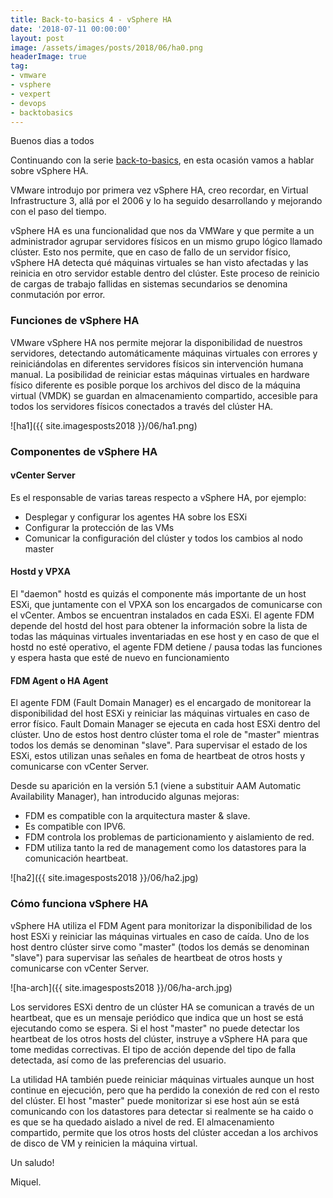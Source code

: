 ```yaml
---
title: Back-to-basics 4 - vSphere HA
date: '2018-07-11 00:00:00'
layout: post
image: /assets/images/posts/2018/06/ha0.png
headerImage: true
tag:
- vmware
- vsphere
- vexpert
- devops
- backtobasics
---
```


Buenos dias a todos

Continuando con la serie [back-to-basics](https://miquelmariano.github.io/tag/#backtobasics), en esta ocasión vamos a hablar sobre vSphere HA.

VMware introdujo por primera vez vSphere HA, creo recordar, en Virtual Infrastructure 3, allá por el 2006 y lo ha seguido desarrollando y mejorando con el paso del tiempo.

vSphere HA es una funcionalidad que nos da VMWare y que permite a un administrador agrupar servidores físicos en un mismo grupo lógico llamado clúster. Esto nos permite, que en caso de fallo de un servidor físico, vSphere HA detecta qué máquinas virtuales se han visto afectadas y las reinicia en otro servidor estable dentro del clúster. Este proceso de reinicio de cargas de trabajo fallidas en sistemas secundarios se denomina conmutación por error.

### Funciones de vSphere HA

VMware vSphere HA nos permite mejorar la disponibilidad de nuestros servidores, detectando automáticamente máquinas virtuales con errores y reiniciándolas en diferentes servidores físicos sin intervención humana manual. La posibilidad de reiniciar estas máquinas virtuales en hardware físico diferente es posible porque los archivos del disco de la máquina virtual (VMDK) se guardan en almacenamiento compartido, accesible para todos los servidores físicos conectados a través del clúster HA.

![ha1]({{ site.imagesposts2018 }}/06/ha1.png)

### Componentes de vSphere HA

#### __vCenter Server__

Es el responsable de varias tareas respecto a vSphere HA, por ejemplo:

* Desplegar y configurar los agentes HA sobre los ESXi
* Configurar la protección de las VMs
* Comunicar la configuración del clúster y todos los cambios al nodo master

#### __Hostd y VPXA__

El "daemon" hostd es quizás el componente más importante de un host ESXi, que juntamente con el VPXA son los encargados de comunicarse con el vCenter. Ambos se encuentran instalados en cada ESXi. El agente FDM depende del hostd del host para obtener la información sobre la lista de todas las máquinas virtuales inventariadas en ese host y en caso de que el hostd no esté operativo, el agente FDM detiene / pausa todas las funciones y espera hasta que esté de nuevo en funcionamiento

#### __FDM Agent o HA Agent__

El agente FDM (Fault Domain Manager) es el encargado de monitorear la  disponibilidad del host ESXi y reiniciar las máquinas virtuales en caso de error físico. Fault Domain Manager se ejecuta en cada host ESXi dentro del clúster. Uno de estos host dentro clúster toma el role de "master" mientras todos los demás se denominan "slave". Para supervisar el estado de los ESXi, estos utilizan unas señales en foma de heartbeat de otros hosts y comunicarse con vCenter Server.

Desde su aparición en la versión 5.1 (viene a substituir AAM Automatic Availability Manager), han introducido algunas mejoras: 

* FDM es compatible con la arquitectura master & slave.
* Es compatible con IPV6.
* FDM controla los problemas de particionamiento y aislamiento de red.
* FDM utiliza tanto la red de management como los datastores para la comunicación heartbeat.

![ha2]({{ site.imagesposts2018 }}/06/ha2.jpg)

### Cómo funciona vSphere HA

vSphere HA utiliza el FDM Agent para monitorizar la  disponibilidad de los host ESXi y reiniciar las máquinas virtuales en caso de caída. Uno de los host dentro clúster sirve como "master"  (todos los demás se denominan "slave") para supervisar las señales de heartbeat de otros hosts y comunicarse con vCenter Server.

![ha-arch]({{ site.imagesposts2018 }}/06/ha-arch.jpg)

Los servidores ESXi dentro de un clúster HA se comunican a través de un heartbeat, que es un mensaje periódico que indica que un host se está ejecutando como se espera. Si el host "master" no puede detectar los heartbeat de los otros hosts del clúster, instruye a vSphere HA para que tome medidas correctivas. El tipo de acción depende del tipo de falla detectada, así como de las preferencias del usuario. 

La utilidad HA también puede reiniciar máquinas virtuales aunque un host continue en ejecución, pero que ha perdido la conexión de red con el resto del clúster. El host "master" puede monitorizar si ese host aún se está comunicando con los datastores para detectar si realmente se ha caido o es que se ha quedado aislado a nivel de red. El almacenamiento compartido, permite que los otros hosts del clúster accedan a los archivos de disco de VM y reinicien la máquina virtual.


Un saludo!

Miquel.


